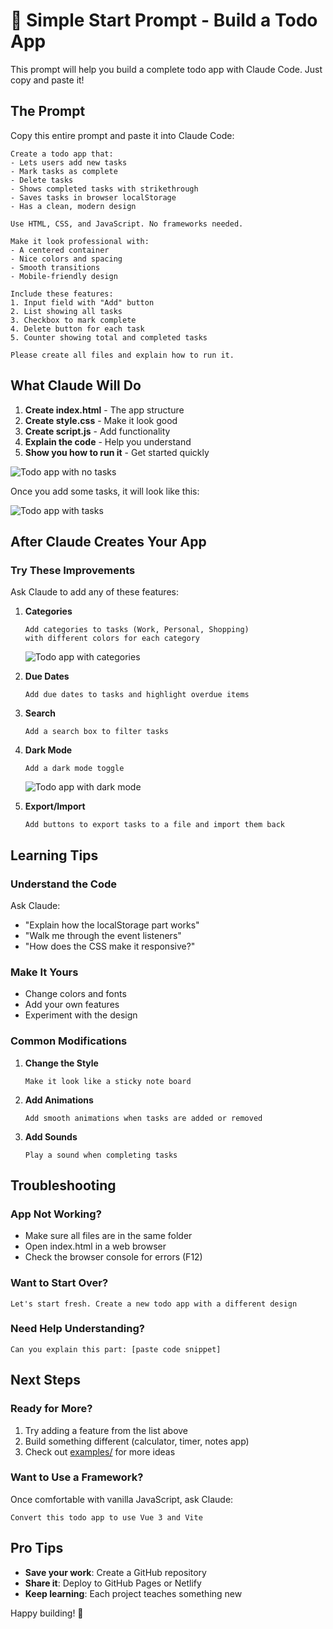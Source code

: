 # 🎯 Simple Start Prompt - Build a Todo App

This prompt will help you build a complete todo app with Claude Code. Just copy and paste it!

## The Prompt

Copy this entire prompt and paste it into Claude Code:

```
Create a todo app that:
- Lets users add new tasks
- Mark tasks as complete
- Delete tasks
- Shows completed tasks with strikethrough
- Saves tasks in browser localStorage
- Has a clean, modern design

Use HTML, CSS, and JavaScript. No frameworks needed.

Make it look professional with:
- A centered container
- Nice colors and spacing
- Smooth transitions
- Mobile-friendly design

Include these features:
1. Input field with "Add" button
2. List showing all tasks
3. Checkbox to mark complete
4. Delete button for each task
5. Counter showing total and completed tasks

Please create all files and explain how to run it.
```

## What Claude Will Do

1. **Create index.html** - The app structure
2. **Create style.css** - Make it look good
3. **Create script.js** - Add functionality
4. **Explain the code** - Help you understand
5. **Show you how to run it** - Get started quickly

![Todo app with no tasks](images/browser/todo-app-empty.png)

Once you add some tasks, it will look like this:

![Todo app with tasks](images/browser/todo-app-with-tasks.png)

## After Claude Creates Your App

### Try These Improvements

Ask Claude to add any of these features:

1. **Categories**
   ```
   Add categories to tasks (Work, Personal, Shopping)
   with different colors for each category
   ```
   
   ![Todo app with categories](images/examples/todo-app-categories.png)

2. **Due Dates**
   ```
   Add due dates to tasks and highlight overdue items
   ```

3. **Search**
   ```
   Add a search box to filter tasks
   ```

4. **Dark Mode**
   ```
   Add a dark mode toggle
   ```
   
   ![Todo app with dark mode](images/examples/todo-app-dark-mode.png)

5. **Export/Import**
   ```
   Add buttons to export tasks to a file and import them back
   ```

## Learning Tips

### Understand the Code
Ask Claude:
- "Explain how the localStorage part works"
- "Walk me through the event listeners"
- "How does the CSS make it responsive?"

### Make It Yours
- Change colors and fonts
- Add your own features
- Experiment with the design

### Common Modifications

1. **Change the Style**
   ```
   Make it look like a sticky note board
   ```

2. **Add Animations**
   ```
   Add smooth animations when tasks are added or removed
   ```

3. **Add Sounds**
   ```
   Play a sound when completing tasks
   ```

## Troubleshooting

### App Not Working?
- Make sure all files are in the same folder
- Open index.html in a web browser
- Check the browser console for errors (F12)

### Want to Start Over?
```
Let's start fresh. Create a new todo app with a different design
```

### Need Help Understanding?
```
Can you explain this part: [paste code snippet]
```

## Next Steps

### Ready for More?
1. Try adding a feature from the list above
2. Build something different (calculator, timer, notes app)
3. Check out [examples/](examples/) for more ideas

### Want to Use a Framework?
Once comfortable with vanilla JavaScript, ask Claude:
```
Convert this todo app to use Vue 3 and Vite
```

## Pro Tips

- **Save your work**: Create a GitHub repository
- **Share it**: Deploy to GitHub Pages or Netlify
- **Keep learning**: Each project teaches something new

Happy building! 🚀